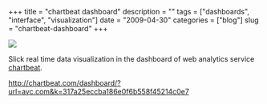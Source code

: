 +++
title = "chartbeat dashboard"
description = ""
tags = ["dashboards", "interface", "visualization"]
date = "2009-04-30"
categories = ["blog"]
slug = "chartbeat-dashboard"
+++



  <div class="notebook-screenshot"><a href="http://chartbeat.com/dashboard/?url=avc.com&amp;k=317a25eccba186e0f6b558f45214c0e7"><img src="/media/notebook/charbeat.jpg" class="notebook-image" /></a></div><p>Slick real time data visualization in the dashboard of web analytics service <a href="http://chartbeat.com/">chartbeat</a>. </p>
    
  <a href="http://chartbeat.com/dashboard/?url=avc.com&amp;k=317a25eccba186e0f6b558f45214c0e7">http://chartbeat.com/dashboard/?url=avc.com&k=317a25eccba186e0f6b558f45214c0e7</a>
